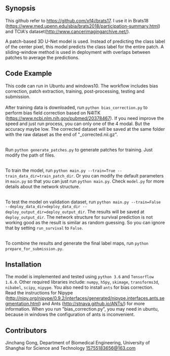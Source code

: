 ## Synopsis

This github refer to https://github.com/xf4j/brats17. I use it in Brats18 (https://www.med.upenn.edu/sbia/brats2018/participation-summary.html) and TCIA's dataset(http://www.cancerimagingarchive.net/).

A patch-based 3D U-Net model is used. Instead of predicting the class label of the center pixel, this model predicts the class label for the entire patch. A sliding-window method is used in deployment with overlaps between patches to average the predictions.

## Code Example

This code can run in Ubuntu and windows10.
The workflow includes bias correction, patch extraction, training, post-processing, testing and submission.</br></br>
After training data is downloaded, run `python bias_correction.py` to perform bias field correction based on N4ITK (https://www.ncbi.nlm.nih.gov/pubmed/20378467). If you need improve the speed and just run process, you can only one of the 4 modal. But the accuracy maybe low. The corrected dataset will be saved at the same folder with the raw dataset as the end of "_corrected.nii.gz". </br></br>

Run `python generate_patches.py` to generate patches for training. Just modify the path of files.</br></br>

To train the model, run `python main.py --train=True --train_data_dir=train_patch_dir`. 
Or you can modify the default parameters in `main.py` so that you can just run `python main.py`. 
Check `model.py` for more details about the network structure.<br/></br>

To test the model on validation dataset, run `python main.py --train=False --deploy_data_dir=deploy_data_dir --deploy_output_dir=deploy_output_dir`. The results will be saved at `deploy_output_dir`. The network structure for survival prediction is not working good as the result is similar as random guessing. So you can ignore that by setting `run_survival` to `False`.<br/></br>

To combine the results and generate the final label maps, run `python prepare_for_submission.py`.

## Installation

The model is implemented and tested using `python 3.6` and `Tensorflow 1.6.0`.
Other required libraries include: `numpy`, `h5py`, `skimage`, `transforms3d`, `nibabel`, `scipy`, `nipype`. You also need to install `ants` for bias correction. Read the instructions for Nipype (http://nipy.org/nipype/0.9.2/interfaces/generated/nipype.interfaces.ants.segmentation.html) and Ants (http://stnava.github.io/ANTs/) for more information. When you run "bias_correction.py", you may need in ubuntu, because in windows the configuration of ants is inconvenient.

## Contributors

Jinchang Gong, Department of Biomedical Engineering, University of Shanghai for Science and Technology
15755183656@163.com

